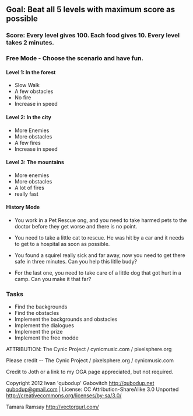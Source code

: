 ## Goal: Beat all 5 levels with maximum score as possible

### Score: Every level gives 100. Each food gives 10. Every level takes 2 minutes.

### Free Mode - Choose the scenario and have fun.

#### Level 1: In the forest
  - Slow Walk
  - A few obstacles
  - No fire
  - Increase in speed

#### Level 2: In the city
  - More Enemies
  - More obstacles 
  - A few fires
  - Increase in speed

#### Level 3: The mountains
  - More enemies
  - More obstacles
  - A lot of fires
  - really fast

#### History Mode
  - You work in a Pet Rescue ong, and you need to take harmed pets to the doctor before they get worse and there is no point.

  - You need to take a little cat to rescue. He was hit by a car and it needs to get to a hospital as soon as possible.

  - You found a squirel really sick and far away, now you need to get there safe in three minutes. Can you help this litlle budy?

  - For the last one,  you need to take care of a little dog that got hurt in a camp. Can you make it that far?


  ### Tasks

   -  Find the backgrounds
   - Find the obstacles
   - Implement the backgrounds and obstacles
   - Implement the dialogues
   - Implement the prize
   - Implement the free modde
   


ATTRIBUTION: The Cynic Project / cynicmusic.com / pixelsphere.org

Please credit -- The Cynic Project / pixelsphere.org / cynicmusic.com

Credit to Joth or a link to my OGA page appreciated, but not required.


Copyright 2012 Iwan 'qubodup' Gabovitch http://qubodup.net qubodup@gmail.com | License: CC Attribution-ShareAlike 3.0 Unported http://creativecommons.org/licenses/by-sa/3.0/

Tamara Ramsay http://vectorgurl.com/
